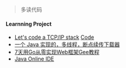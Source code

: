 > 多读代码

#### Learnning Project

- [Let's code a TCP/IP stack](http://www.saminiir.com/lets-code-tcp-ip-stack-1-ethernet-arp/) [Code](https://github.com/saminiir/level-ip)
- [一个 Java 实现的，多线程，断点续传下载器](https://github.com/niumoo/down-bit)
- [7天用Go从零实现Web框架Gee教程](https://geektutu.com/post/gee-day1.html)
- [Java Online IDE](https://github.com/TangBean/OnlineExecutor)
